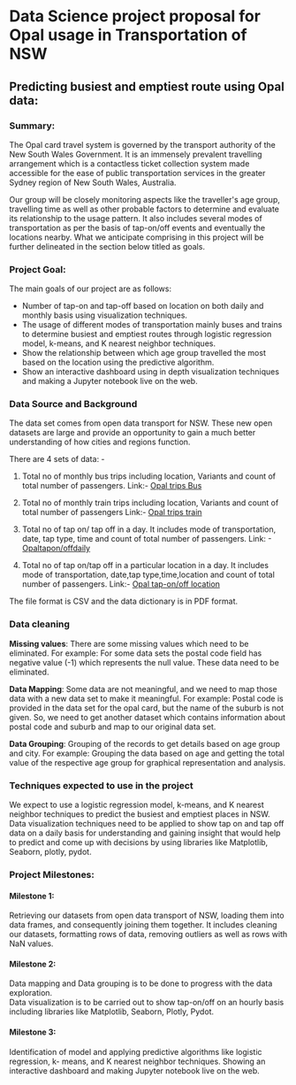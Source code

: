 # Data Science project proposal for Opal usage in Transportation of NSW 

## Predicting busiest and emptiest route using Opal data:

### Summary:

The Opal card travel system is governed by the transport authority of the New South Wales Government. It is an immensely prevalent travelling arrangement which is a contactless ticket collection system made accessible for the ease of public transportation services in the greater Sydney region of New South Wales, Australia.

Our group will be closely monitoring aspects like the traveller's age group, travelling time as well as other probable factors to determine and evaluate its relationship to the usage pattern. It also includes several modes of transportation as per the basis of tap-on/off events and eventually the locations nearby. What we anticipate comprising in this project will be further delineated in the section below titled as goals.


### Project Goal:

The main goals of our project are as follows:

- Number of tap-on and tap-off based on location on both daily and monthly basis using visualization techniques.
- The usage of different modes of transportation mainly buses and trains to determine busiest and emptiest routes through logistic regression model, k-means, and K nearest neighbor techniques.
- Show the relationship between which age group travelled the most based on the location using the predictive algorithm.
- Show an interactive dashboard using in depth visualization techniques and making a Jupyter notebook live on the web.

### Data Source and Background

The data set comes from open data transport for NSW.  These new open datasets are large and provide an opportunity to gain a much better understanding of how cities and regions function. 

There are 4 sets of data: -
 
1. Total no of monthly bus trips including location, Variants and count of total number of passengers. Link:- [Opal trips Bus](https://opendata.transport.nsw.gov.au/dataset/opal-trips-bus)

2. Total no of monthly train trips including location, Variants and count of total number of passengers Link:- [Opal trips train](https://opendata.transport.nsw.gov.au/dataset/opal-trips-train)

3. Total no of tap on/ tap off in a day. It includes mode of transportation, date, tap type, time and count of total number of passengers. Link: -[Opaltapon/offdaily](https://opendata.transport.nsw.gov.au/dataset/opal-tap-on-and-tap-off-release-2)

4. Total no of tap on/tap off in a particular location in a day. It includes mode of transportation, date,tap type,time,location and count of total number of passengers. Link:-  [Opal tap-on/off location](https://opendata.transport.nsw.gov.au/dataset/opal-tap-on-and-tap-off-release-2)

The file format is CSV and the data dictionary is in PDF format.


### Data cleaning

**Missing values**: There are some missing values which need to be eliminated. For example: For some data sets the postal code field has negative value (-1) which represents the null value. These data need to be eliminated.

**Data Mapping**: Some data are not meaningful, and we need to map those data with a new data set to make it meaningful. For example: Postal code is provided in the data set for the opal card, but the name of the suburb is not given. So, we need to get another dataset which contains information about postal code and suburb and map to our original data set.

**Data Grouping**: Grouping of the records to get details based on age group and city. For example: Grouping the data based on age and getting the total value of the respective age group for graphical representation and analysis.


### Techniques expected to use in the project

We expect to use a logistic regression model, k-means, and K nearest neighbor techniques to predict the busiest and emptiest places in NSW. Data visualization techniques need to be applied to show tap on and tap off data on a daily basis for understanding and gaining insight that would help to predict and come up with decisions by using libraries like Matplotlib, Seaborn, plotly, pydot.

### Project Milestones:
#### Milestone 1:
Retrieving our datasets from open data transport of NSW, loading them into data frames, and consequently joining them together. It includes cleaning our datasets, formatting rows of data, removing outliers as well as rows with NaN values. 
#### Milestone 2:
Data mapping and Data grouping is to be done to progress with the data exploration.   
Data visualization is to be carried out to show tap-on/off on an hourly basis including libraries like Matplotlib, Seaborn, Plotly, Pydot.
#### Milestone 3:
Identification of model and applying predictive algorithms like logistic regression, k- means, and K nearest neighbor techniques.
Showing an interactive dashboard and making Jupyter notebook live on the web.
